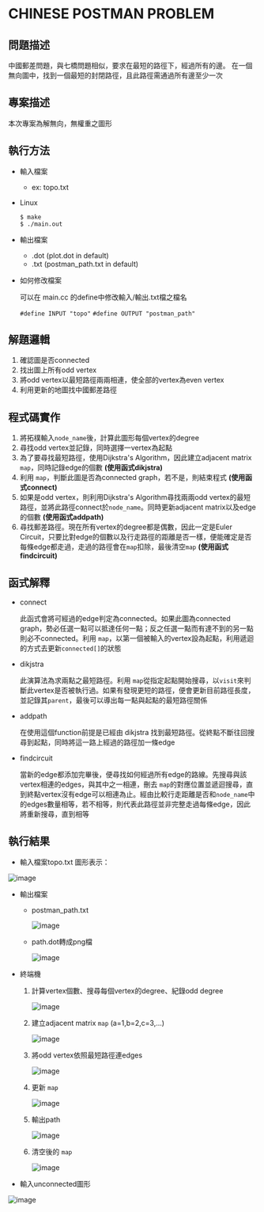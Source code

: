 # CHINESE POSTMAN PROBLEM 

## 問題描述
中國郵差問題，與七橋問題相似，要求在最短的路徑下，經過所有的邊。 在一個無向圖中，找到一個最短的封閉路徑，且此路徑需通過所有邊至少一次

## 專案描述
本次專案為解無向，無權重之圖形
## 執行方法
* 輸入檔案
    * ex: topo.txt
* Linux
    ```
    $ make 
    $ ./main.out
    ```
* 輸出檔案
    * .dot (plot.dot in default)
    * .txt (postman_path.txt in default)
* 如何修改檔案

  可以在 main.cc 的define中修改輸入/輸出.txt檔之檔名

    `#define INPUT "topo"`
    `#define OUTPUT "postman_path"`
    
## 解題邏輯    
   1. 確認圖是否connected
   2. 找出圖上所有odd vertex
   3. 將odd vertex以最短路徑兩兩相連，使全部的vertex為even vertex
   4. 利用更新的地圖找中國郵差路徑
        
## 程式碼實作
   1. 將拓樸輸入`node_name`後，計算此圖形每個vertex的degree
   2. 尋找odd vertex並記錄，同時選擇一vertex為起點
   3. 為了要尋找最短路徑，使用Dijkstra's Algorithm，因此建立adjacent matrix `map`，同時記錄edge的個數 **(使用函式dikjstra)**
   4. 利用 `map`，判斷此圖是否為connected graph，若不是，則結束程式 **(使用函式connect)**
   5. 如果是odd vertex，則利用Dijkstra's Algorithm尋找兩兩odd vertex的最短路徑，並將此路徑connect於`node_name`。同時更新adjacent matrix以及edge的個數 **(使用函式addpath)**
   6. 尋找郵差路徑。現在所有vertex的degree都是偶數，因此一定是Euler Circuit，只要比對edge的個數以及行走路徑的距離是否一樣，便能確定是否每條edge都走過，走過的路徑會在`map`扣除，最後清空`map`  **(使用函式findcircuit)**
   
## 函式解釋
* connect

   此函式會將可經過的edge判定為connected。如果此圖為connected graph，勢必任選一點可以抵達任何一點；反之任選一點而有達不到的另一點則必不connected。利用 `map`，以第一個被輸入的vertex設為起點，利用遞迴的方式去更新`connected[]`的狀態
* dikjstra

   此演算法為求兩點之最短路徑。利用 `map`從指定起點開始搜尋，以`visit`來判斷此vertex是否被執行過。如果有發現更短的路徑，便會更新目前路徑長度，並記錄其`parent`，最後可以導出每一點與起點的最短路徑關係
* addpath

   在使用這個function前提是已經由 dikjstra 找到最短路徑。從終點不斷往回搜尋到起點，同時將這一路上經過的路徑加一條edge
* findcircuit

   當新的edge都添加完畢後，便尋找如何經過所有edge的路線。先搜尋與該vertex相連的edges，與其中之一相連，刪去 `map`的對應位置並遞迴搜尋，直到終點vertex沒有edge可以相連為止。經由比較行走距離是否和`node_name`中的edges數量相等，若不相等，則代表此路徑並非完整走過每條edge，因此將重新搜尋，直到相等

## 執行結果
* 輸入檔案topo.txt
   圖形表示：

![image](https://github.com/claireyy23/graph_theory/blob/master/%E6%8A%95%E5%BD%B1%E7%89%871.JPG)
* 輸出檔案
   * postman_path.txt
   
      ![image](https://github.com/claireyy23/graph_theory/blob/master/txt%E8%BC%B8%E5%87%BA.JPG)
   * path.dot轉成png檔
   
      ![image](https://github.com/claireyy23/graph_theory/blob/master/%E6%8A%95%E5%BD%B1%E7%89%872.JPG)
      
* 終端機
   1. 計算vertex個數、搜尋每個vertex的degree、紀錄odd degree
   
      ![image](https://github.com/claireyy23/graph_theory/blob/master/terminal_vertex.JPG)
      
   2. 建立adjacent matrix `map` (a=1,b=2,c=3,...)
   
      ![image](https://github.com/claireyy23/graph_theory/blob/master/terminal_inimap.JPG)
      
   3. 將odd vertex依照最短路徑連edges
   
      ![image](https://github.com/claireyy23/graph_theory/blob/master/terminal_addpath.JPG)
      
   4. 更新 `map`
   
      ![image](https://github.com/claireyy23/graph_theory/blob/master/terminal_newmap.JPG)
      
   5. 輸出path
   
      ![image](https://github.com/claireyy23/graph_theory/blob/master/terminal_path.JPG)
      
   6. 清空後的 `map`
   
      ![image](https://github.com/claireyy23/graph_theory/blob/master/terminal_finalmap.JPG)
      
 * 輸入unconnected圖形
 
 ![image](https://github.com/claireyy23/graph_theory/blob/master/terminal_not%20connect.JPG)
      
      
      

